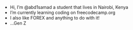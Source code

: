 -  Hi, I’m @abd1samad a student that lives in Nairobi, Kenya
- I’m currently learning coding on freecodecamp.org
- I also like FOREX and anything to do with it!
- ...Gen Z
